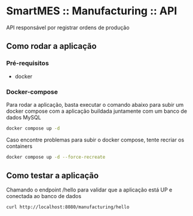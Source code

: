 # SmartMES :: Manufacturing :: API

API responsável por registrar ordens de produção

## Como rodar a aplicação

### Pré-requisitos

- docker

### Docker-compose

Para rodar a aplicação, basta executar o comando abaixo para subir um docker compose com a aplicação buildada juntamente com um banco de dados MySQL

````bash
docker compose up -d
````

Caso encontre problemas para subir o docker compose, tente recriar os containers

````bash
docker compose up -d --force-recreate
````

## Como testar a aplicação

Chamando o endpoint /hello para validar que a aplicação está UP e conectada ao banco de dados

````bash
curl http://localhost:8080/manufacturing/hello
````